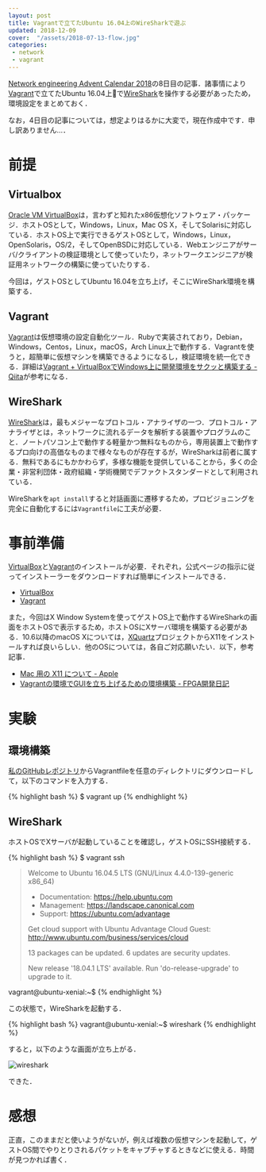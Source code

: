 ```yaml
---
layout: post
title: Vagrantで立てたUbuntu 16.04上のWireSharkで遊ぶ
updated: 2018-12-09
cover:  "/assets/2018-07-13-flow.jpg"
categories:
 - network
 - vagrant
---
```


[Network engineering Advent Calendar 2018](https://qiita.com/advent-calendar/2018/network-engineering)の8日目の記事．諸事情により[Vagrant](https://www.vagrantup.com/)で立てたUbuntu 16.04上で[WireShark](https://www.wireshark.org/)を操作する必要があったため，環境設定をまとめておく．

なお，4日目の記事については，想定よりはるかに大変で，現在作成中です．申し訳ありません…．

# 前提

## Virtualbox

[Oracle VM VirtualBox](https://www.virtualbox.org/)は，言わずと知れたx86仮想化ソフトウェア・パッケージ．ホストOSとして，Windows，Linux，Mac OS X，そしてSolarisに対応している．ホストOS上で実行できるゲストOSとして，Windows，Linux，OpenSolaris，OS/2，そしてOpenBSDに対応している．Webエンジニアがサーバ/クライアントの検証環境として使っていたり，ネットワークエンジニアが検証用ネットワークの構築に使っていたりする．

今回は，ゲストOSとしてUbuntu 16.04を立ち上げ，そこにWireShark環境を構築する．

## Vagrant

[Vagrant](https://www.vagrantup.com/)は仮想環境の設定自動化ツール．Rubyで実装されており，Debian，Windows，Centos，Linux，macOS，Arch Linux上で動作する．Vagrantを使うと，超簡単に仮想マシンを構築できるようになるし，検証環境を統一化できる．詳細は[Vagrant + VirtualBoxでWindows上に開発環境をサクッと構築する - Qiita](https://qiita.com/ozawan/items/160728f7c6b10c73b97e)が参考になる．

## WireShark

[WireShark](https://www.wireshark.org/)は，最もメジャーなプロトコル・アナライザの一つ．プロトコル・アナライザとは，ネットワークに流れるデータを解析する装置やプログラムのこと．ノートパソコン上で動作する軽量かつ無料なものから，専用装置上で動作するプロ向けの高価なものまで様々なものが存在するが，WireSharkは前者に属する．無料であるにもかかわらず，多様な機能を提供していることから，多くの企業・非営利団体・政府組織・学術機関でデファクトスタンダードとして利用されている．

WireSharkを`apt install`すると対話画面に遷移するため，プロビジョニングを完全に自動化するには`Vagrantfile`に工夫が必要．

# 事前準備

[VirtualBox](https://www.virtualbox.org/)と[Vagrant](https://www.vagrantup.com/)のインストールが必要．それぞれ，公式ページの指示に従ってインストーラーをダウンロードすれば簡単にインストールできる．

- [VirtualBox](https://www.virtualbox.org/)
- [Vagrant](https://www.vagrantup.com/)

また，今回はX Window Systemを使ってゲストOS上で動作するWireSharkの画面をホストOSで表示するため，ホストOSにXサーバ環境を構築する必要がある．10.6以降のmacOS Xについては，[XQuartz](https://www.xquartz.org/)プロジェクトからX11をインストールすれば良いらしい．他のOSについては，各自ご対応願いたい．以下，参考記事．

- [Mac 用の X11 について - Apple](https://support.apple.com/ja-jp/HT201341)
- [Vagrantの環境でGUIを立ち上げるための環境構築 - FPGA開発日記](http://msyksphinz.hatenablog.com/entry/2015/11/24/020000)

# 実験

## 環境構築

[私のGitHubレポジトリ](https://github.com/haltaro/wireshark-vagrant)からVagrantfileを任意のディレクトリにダウンロードして，以下のコマンドを入力する．

{% highlight bash %}
$ vagrant up
{% endhighlight %}

## WireShark

ホストOSでXサーバが起動していることを確認し，ゲストOSにSSH接続する．

{% highlight bash %}
$ vagrant ssh
> Welcome to Ubuntu 16.04.5 LTS (GNU/Linux 4.4.0-139-generic x86_64)
>
>  * Documentation:  https://help.ubuntu.com
>  * Management:     https://landscape.canonical.com
>  * Support:        https://ubuntu.com/advantage
>
>   Get cloud support with Ubuntu Advantage Cloud Guest:
>     http://www.ubuntu.com/business/services/cloud
>
> 13 packages can be updated.
> 6 updates are security updates.
>
> New release '18.04.1 LTS' available.
> Run 'do-release-upgrade' to upgrade to it.
>
>
vagrant@ubuntu-xenial:~$
{% endhighlight %}

この状態で，WireSharkを起動する．

{% highlight bash %}
vagrant@ubuntu-xenial:~$ wireshark
{% endhighlight %}

すると，以下のような画面が立ち上がる．

![wireshark]({{site.baseurl}}/assets/2018-12-09-wireshark.png)

できた．

# 感想

正直，このままだと使いようがないが，例えば複数の仮想マシンを起動して，ゲストOS間でやりとりされるパケットをキャプチャするときなどに使える．時間が見つかれば書く．
